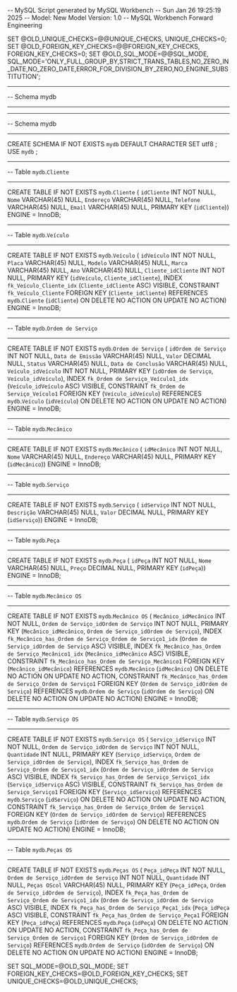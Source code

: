 -- MySQL Script generated by MySQL Workbench
-- Sun Jan 26 19:25:19 2025
-- Model: New Model    Version: 1.0
-- MySQL Workbench Forward Engineering

SET @OLD_UNIQUE_CHECKS=@@UNIQUE_CHECKS, UNIQUE_CHECKS=0;
SET @OLD_FOREIGN_KEY_CHECKS=@@FOREIGN_KEY_CHECKS, FOREIGN_KEY_CHECKS=0;
SET @OLD_SQL_MODE=@@SQL_MODE, SQL_MODE='ONLY_FULL_GROUP_BY,STRICT_TRANS_TABLES,NO_ZERO_IN_DATE,NO_ZERO_DATE,ERROR_FOR_DIVISION_BY_ZERO,NO_ENGINE_SUBSTITUTION';

-- -----------------------------------------------------
-- Schema mydb
-- -----------------------------------------------------

-- -----------------------------------------------------
-- Schema mydb
-- -----------------------------------------------------
CREATE SCHEMA IF NOT EXISTS `mydb` DEFAULT CHARACTER SET utf8 ;
USE `mydb` ;

-- -----------------------------------------------------
-- Table `mydb`.`Cliente`
-- -----------------------------------------------------
CREATE TABLE IF NOT EXISTS `mydb`.`Cliente` (
  `idCliente` INT NOT NULL,
  `Nome` VARCHAR(45) NULL,
  `Endereço` VARCHAR(45) NULL,
  `Telefone` VARCHAR(45) NULL,
  `Email` VARCHAR(45) NULL,
  PRIMARY KEY (`idCliente`))
ENGINE = InnoDB;


-- -----------------------------------------------------
-- Table `mydb`.`Veículo`
-- -----------------------------------------------------
CREATE TABLE IF NOT EXISTS `mydb`.`Veículo` (
  `idVeículo` INT NOT NULL,
  `Placa` VARCHAR(45) NULL,
  `Modelo` VARCHAR(45) NULL,
  `Marca` VARCHAR(45) NULL,
  `Ano` VARCHAR(45) NULL,
  `Cliente_idCliente` INT NOT NULL,
  PRIMARY KEY (`idVeículo`, `Cliente_idCliente`),
  INDEX `fk_Veículo_Cliente_idx` (`Cliente_idCliente` ASC) VISIBLE,
  CONSTRAINT `fk_Veículo_Cliente`
    FOREIGN KEY (`Cliente_idCliente`)
    REFERENCES `mydb`.`Cliente` (`idCliente`)
    ON DELETE NO ACTION
    ON UPDATE NO ACTION)
ENGINE = InnoDB;


-- -----------------------------------------------------
-- Table `mydb`.`Ordem de Serviço`
-- -----------------------------------------------------
CREATE TABLE IF NOT EXISTS `mydb`.`Ordem de Serviço` (
  `idOrdem de Serviço` INT NOT NULL,
  `Data de Emissão` VARCHAR(45) NULL,
  `Valor` DECIMAL NULL,
  `Status` VARCHAR(45) NULL,
  `Data de Conclusão` VARCHAR(45) NULL,
  `Veículo_idVeículo` INT NOT NULL,
  PRIMARY KEY (`idOrdem de Serviço`, `Veículo_idVeículo`),
  INDEX `fk_Ordem de Serviço_Veículo1_idx` (`Veículo_idVeículo` ASC) VISIBLE,
  CONSTRAINT `fk_Ordem de Serviço_Veículo1`
    FOREIGN KEY (`Veículo_idVeículo`)
    REFERENCES `mydb`.`Veículo` (`idVeículo`)
    ON DELETE NO ACTION
    ON UPDATE NO ACTION)
ENGINE = InnoDB;


-- -----------------------------------------------------
-- Table `mydb`.`Mecânico`
-- -----------------------------------------------------
CREATE TABLE IF NOT EXISTS `mydb`.`Mecânico` (
  `idMecânico` INT NOT NULL,
  `Nome` VARCHAR(45) NULL,
  `Endereço` VARCHAR(45) NULL,
  PRIMARY KEY (`idMecânico`))
ENGINE = InnoDB;


-- -----------------------------------------------------
-- Table `mydb`.`Serviço`
-- -----------------------------------------------------
CREATE TABLE IF NOT EXISTS `mydb`.`Serviço` (
  `idServiço` INT NOT NULL,
  `Descrição` VARCHAR(45) NULL,
  `Valor` DECIMAL NULL,
  PRIMARY KEY (`idServiço`))
ENGINE = InnoDB;


-- -----------------------------------------------------
-- Table `mydb`.`Peça`
-- -----------------------------------------------------
CREATE TABLE IF NOT EXISTS `mydb`.`Peça` (
  `idPeça` INT NOT NULL,
  `Nome` VARCHAR(45) NULL,
  `Preço` DECIMAL NULL,
  PRIMARY KEY (`idPeça`))
ENGINE = InnoDB;


-- -----------------------------------------------------
-- Table `mydb`.`Mecânico OS`
-- -----------------------------------------------------
CREATE TABLE IF NOT EXISTS `mydb`.`Mecânico OS` (
  `Mecânico_idMecânico` INT NOT NULL,
  `Ordem de Serviço_idOrdem de Serviço` INT NOT NULL,
  PRIMARY KEY (`Mecânico_idMecânico`, `Ordem de Serviço_idOrdem de Serviço`),
  INDEX `fk_Mecânico_has_Ordem de Serviço_Ordem de Serviço1_idx` (`Ordem de Serviço_idOrdem de Serviço` ASC) VISIBLE,
  INDEX `fk_Mecânico_has_Ordem de Serviço_Mecânico1_idx` (`Mecânico_idMecânico` ASC) VISIBLE,
  CONSTRAINT `fk_Mecânico_has_Ordem de Serviço_Mecânico1`
    FOREIGN KEY (`Mecânico_idMecânico`)
    REFERENCES `mydb`.`Mecânico` (`idMecânico`)
    ON DELETE NO ACTION
    ON UPDATE NO ACTION,
  CONSTRAINT `fk_Mecânico_has_Ordem de Serviço_Ordem de Serviço1`
    FOREIGN KEY (`Ordem de Serviço_idOrdem de Serviço`)
    REFERENCES `mydb`.`Ordem de Serviço` (`idOrdem de Serviço`)
    ON DELETE NO ACTION
    ON UPDATE NO ACTION)
ENGINE = InnoDB;


-- -----------------------------------------------------
-- Table `mydb`.`Serviço OS`
-- -----------------------------------------------------
CREATE TABLE IF NOT EXISTS `mydb`.`Serviço OS` (
  `Serviço_idServiço` INT NOT NULL,
  `Ordem de Serviço_idOrdem de Serviço` INT NOT NULL,
  `Quantidade` INT NULL,
  PRIMARY KEY (`Serviço_idServiço`, `Ordem de Serviço_idOrdem de Serviço`),
  INDEX `fk_Serviço_has_Ordem de Serviço_Ordem de Serviço1_idx` (`Ordem de Serviço_idOrdem de Serviço` ASC) VISIBLE,
  INDEX `fk_Serviço_has_Ordem de Serviço_Serviço1_idx` (`Serviço_idServiço` ASC) VISIBLE,
  CONSTRAINT `fk_Serviço_has_Ordem de Serviço_Serviço1`
    FOREIGN KEY (`Serviço_idServiço`)
    REFERENCES `mydb`.`Serviço` (`idServiço`)
    ON DELETE NO ACTION
    ON UPDATE NO ACTION,
  CONSTRAINT `fk_Serviço_has_Ordem de Serviço_Ordem de Serviço1`
    FOREIGN KEY (`Ordem de Serviço_idOrdem de Serviço`)
    REFERENCES `mydb`.`Ordem de Serviço` (`idOrdem de Serviço`)
    ON DELETE NO ACTION
    ON UPDATE NO ACTION)
ENGINE = InnoDB;


-- -----------------------------------------------------
-- Table `mydb`.`Peças OS`
-- -----------------------------------------------------
CREATE TABLE IF NOT EXISTS `mydb`.`Peças OS` (
  `Peça_idPeça` INT NOT NULL,
  `Ordem de Serviço_idOrdem de Serviço` INT NOT NULL,
  `Quantidade` INT NULL,
  `Peças OScol` VARCHAR(45) NULL,
  PRIMARY KEY (`Peça_idPeça`, `Ordem de Serviço_idOrdem de Serviço`),
  INDEX `fk_Peça_has_Ordem de Serviço_Ordem de Serviço1_idx` (`Ordem de Serviço_idOrdem de Serviço` ASC) VISIBLE,
  INDEX `fk_Peça_has_Ordem de Serviço_Peça1_idx` (`Peça_idPeça` ASC) VISIBLE,
  CONSTRAINT `fk_Peça_has_Ordem de Serviço_Peça1`
    FOREIGN KEY (`Peça_idPeça`)
    REFERENCES `mydb`.`Peça` (`idPeça`)
    ON DELETE NO ACTION
    ON UPDATE NO ACTION,
  CONSTRAINT `fk_Peça_has_Ordem de Serviço_Ordem de Serviço1`
    FOREIGN KEY (`Ordem de Serviço_idOrdem de Serviço`)
    REFERENCES `mydb`.`Ordem de Serviço` (`idOrdem de Serviço`)
    ON DELETE NO ACTION
    ON UPDATE NO ACTION)
ENGINE = InnoDB;


SET SQL_MODE=@OLD_SQL_MODE;
SET FOREIGN_KEY_CHECKS=@OLD_FOREIGN_KEY_CHECKS;
SET UNIQUE_CHECKS=@OLD_UNIQUE_CHECKS;
